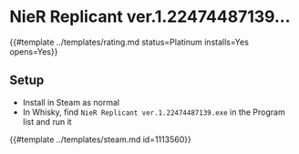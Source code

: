 # NieR Replicant ver.1.22474487139...
<!-- script:Aliases [
    "Nier Replicant"
] -->

{{#template ../templates/rating.md status=Platinum installs=Yes opens=Yes}}

## Setup

- Install in Steam as normal
- In Whisky, find `NieR Replicant ver.1.22474487139.exe` in the Program list and run it


{{#template ../templates/steam.md id=1113560}}
